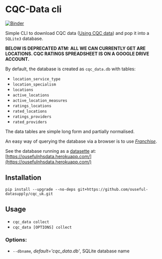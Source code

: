 # CQC-Data cli

[![Binder](https://mybinder.org/badge_logo.svg)](https://mybinder.org/v2/gh/ouseful-datasupply/cqc_uk/master)

Simple CLI to download CQC data ([Using CQC data](http://www.cqc.org.uk/about-us/transparency/using-cqc-data)) and pop it into a `SQLite3` database.


__BELOW IS DEPRECATED ATM: ALL WE CAN CURRENTLY GET ARE LOCATIONS. CQC RATINGS SPREADSHEET IS ON A GOOGLE DRIVE ACCOUNT.__

By default, the database is created as `cqc_data.db` with tables:

- `location_service_type`
- `location_specialism`
- `locations`
- `active_locations`
- `active_location_measures`
- `ratings_locations`
- `rated_locations`
- `ratings_providers`
- `rated_providers`

The data tables are simple long form and partially normalised.

An easy way of querying the database via a browser is to use [*Franchise*](https://blog.ouseful.info/2017/09/25/asking-questions-of-csv-data-in-the-browser-with-franchise/).

See the database running as a [datasette](https://github.com/simonw/datasette) at: [https://ousefulnhsdata.herokuapp.com/](https://ousefulnhsdata.herokuapp.com/)

## Installation

`pip install --upgrade --no-deps git+https://github.com/ouseful-datasupply/cqc_uk.git`

## Usage

- `cqc_data collect `
- `cqc_data [OPTIONS] collect`

### Options:

- `--dbname`, *default='cqc_data.db'*, SQLite database name
